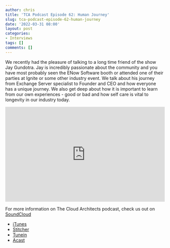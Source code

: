 ```yaml
---
author: chris
title: 'TCA Podcast Episode 62: Human Journey'
slug: tca-podcast-episode-62-human-journey
date: '2022-03-31 08:00'
layout: post
categories:
- Interviews
tags: []
comments: []
---
```

We recently had the pleasure of talking to a long time friend of the show Jay Gundotra. Jay is incredibly passionate about the community and you have most probably seen the ENow Software booth or attended one of their parties at Ignite or some other industry event. We talk about his journey from Exchange Server specialist to Founder and CEO and how everyone has a unique journey. We also get deep about how it is important to learn from our own experiences - good or bad and how self care is vital to longevity in our industry today.

<p><iframe width="100%" height="300" scrolling="no" frameborder="no" allow="autoplay" src="https://w.soundcloud.com/player/?url=https%3A//api.soundcloud.com/tracks/1242422980&color=%23ff5500&auto_play=false&hide_related=false&show_comments=true&show_user=true&show_reposts=false&show_teaser=true&visual=true"></iframe></p>

For more information on The Cloud Architects podcast, check us out on [SoundCloud](https://soundcloud.com/thecloudarchitects/)

*   [iTunes](https://itunes.apple.com/us/podcast/the-cloud-architects-podcast/id1264479296?mt=2)
*   [Stitcher](https://www.stitcher.com/podcast/the-cloud-architects/the-cloud-achitects)
*   [Tunein](https://tunein.com/radio/The-Cloud-Architects-Podcast-p1026315/)
*   [Acast](https://www.acast.com/thecloudarchitectspodcast)
